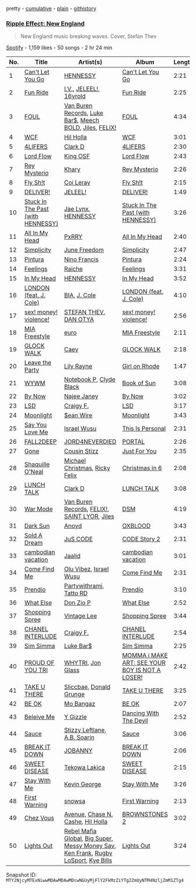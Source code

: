 pretty - [cumulative](/playlists/cumulative/37i9dQZF1DX37T6O68lz4o.md) - [plain](/playlists/plain/37i9dQZF1DX37T6O68lz4o) - [githistory](https://github.githistory.xyz/mackorone/spotify-playlist-archive/blob/main/playlists/plain/37i9dQZF1DX37T6O68lz4o)

### [Ripple Effect: New England](https://open.spotify.com/playlist/37i9dQZF1DX37T6O68lz4o)

> New England music breaking waves\. Cover, Stefan Thev

[Spotify](https://open.spotify.com/user/spotify) - 1,159 likes - 50 songs - 2 hr 24 min

| No. | Title | Artist(s) | Album | Length |
|---|---|---|---|---|
| 1 | [Can't Let You Go](https://open.spotify.com/track/2QKtxGVgEcIuR6l1MBH3Db) | [HENNESSY](https://open.spotify.com/artist/0d3nLtBfguQFq20JzWSlIW) | [Can't Let You Go](https://open.spotify.com/album/3hNiQ6sCsxdTsnE3I8B2jL) | 2:21 |
| 2 | [Fun Ride](https://open.spotify.com/track/6odnQEHPyQnbwJcoxknc0Y) | [I.V.](https://open.spotify.com/artist/5uVyNaEDJENiuKlE5wqpD0), [JELEEL!](https://open.spotify.com/artist/1FX1BFU0DbHRYgKP83pA0d), [16yrold](https://open.spotify.com/artist/1TlOcOaTgKTolKfAUeMHgM) | [Fun Ride](https://open.spotify.com/album/7xFLKp4DEWnAkpnAoMJ7oN) | 2:25 |
| 3 | [FOUL](https://open.spotify.com/track/1vSswbc405HtunKunj9UnM) | [Van Buren Records](https://open.spotify.com/artist/2T6EOVQ5lAQc64poyLnXmj), [Luke Bar$](https://open.spotify.com/artist/6CGyB4PAg5rEyzeGumZrjr), [Meech BOLD](https://open.spotify.com/artist/3kv1DL4qsFPk2cPvfCqxrE), [Jiles](https://open.spotify.com/artist/7pnz0G9l89KK5iC6Beevcx), [FELIX!](https://open.spotify.com/artist/1DN9Pgv4fiAaRSSgiisj5G) | [FOUL](https://open.spotify.com/album/2eQtXkKau6EcdDERcC2vPS) | 4:34 |
| 4 | [WCF](https://open.spotify.com/track/7iRn1W8QLad1RnzKkb4iQk) | [Hil Holla](https://open.spotify.com/artist/3CxR5r0rfx3xPxIswkgm0p) | [WCF](https://open.spotify.com/album/6ce7OoIGGZ1MGq8YlHTnxY) | 3:01 |
| 5 | [4LIFERS](https://open.spotify.com/track/60flkro3V81oYYSo6uceUo) | [Clark D](https://open.spotify.com/artist/7DruDtmm0jIP34WP7PeuF4) | [4LIFERS](https://open.spotify.com/album/04KLHLLHNJUnkZzyeMqwiT) | 2:30 |
| 6 | [Lord Flow](https://open.spotify.com/track/5me40Wxw2M3Ubpcac1w8Mo) | [King OSF](https://open.spotify.com/artist/5VYWaw1z5luk9NZqMIX2fh) | [Lord Flow](https://open.spotify.com/album/4dAIVG07ZNhZvlt6ToMgWU) | 2:43 |
| 7 | [Rey Mysterio](https://open.spotify.com/track/5lMANswgAGvs6C8lUIQHxH) | [Khary](https://open.spotify.com/artist/4489Zgs4RNq2ZtSh3UnOxZ) | [Rey Mysterio](https://open.spotify.com/album/06qkxi5dRtOx8Wtzu0XSc5) | 2:26 |
| 8 | [Fly Sh!t](https://open.spotify.com/track/3HbMXSKuTdKWChpvMIKhg5) | [Coi Leray](https://open.spotify.com/artist/6AMd49uBDJfhf30Ak2QR5s) | [Fly Sh!t](https://open.spotify.com/album/38tlAzTpYRs5lL14yBjLxj) | 2:15 |
| 9 | [DELIVER!](https://open.spotify.com/track/6jhTj4vy4vD7n5EIFbuqJv) | [JELEEL!](https://open.spotify.com/artist/1FX1BFU0DbHRYgKP83pA0d) | [DELIVER!](https://open.spotify.com/album/2qHsiqMMKZAHysnRzYfmOn) | 1:49 |
| 10 | [Stuck In The Past \(with HENNESSY\)](https://open.spotify.com/track/3XfTIH7kTUFGT82HChugsO) | [Jae Lynx](https://open.spotify.com/artist/03lamRtaO7ZuCSn2qFfmMN), [HENNESSY](https://open.spotify.com/artist/0d3nLtBfguQFq20JzWSlIW) | [Stuck In The Past \(with HENNESSY\)](https://open.spotify.com/album/4eO9KVW2NxZzcpY7gd9Ypd) | 3:26 |
| 11 | [All In My Head](https://open.spotify.com/track/2jroBJH3oP3Ra6aWC5EDzJ) | [PxRRY](https://open.spotify.com/artist/0PsWfG0oEt3Oz7Vlur7pkE) | [All In My Head](https://open.spotify.com/album/53wyqQJQiepVRsh7FTJGMc) | 2:40 |
| 12 | [Simplicity](https://open.spotify.com/track/3dh3wF8WAbIEdXTIpbisxk) | [June Freedom](https://open.spotify.com/artist/7dYb5EKtRnRaWM0GQ12cKC) | [Simplicity](https://open.spotify.com/album/1P44V2EWQyzp6PHaA2XNzO) | 2:47 |
| 13 | [Pintura](https://open.spotify.com/track/4wMk2apRrJeBfiaBAEAK84) | [Nino Francis](https://open.spotify.com/artist/3V6C0b6qW61rD8dNhBgKdr) | [Pintura](https://open.spotify.com/album/3Wg7JaVfTrwcHEFXkquqvP) | 2:24 |
| 14 | [Feelings](https://open.spotify.com/track/1IoUc7el8qPFVFOC5jSfl7) | [Raiche](https://open.spotify.com/artist/4yaRDENYr8yAAlEUf23DRI) | [Feelings](https://open.spotify.com/album/2I0VwAeClbtch0ErYJbsDL) | 3:31 |
| 15 | [In My Head](https://open.spotify.com/track/4eTle2lZoO0A1har4Ut5KL) | [HENNESSY](https://open.spotify.com/artist/0d3nLtBfguQFq20JzWSlIW) | [In My Head](https://open.spotify.com/album/7qD8nZcGU5V98FU3LSSbHU) | 3:52 |
| 16 | [LONDON \(feat\. J\. Cole\)](https://open.spotify.com/track/5vhrsx08dHh2QcVh1Rsiwt) | [BIA](https://open.spotify.com/artist/6veh5zbFpm31XsPdjBgPER), [J\. Cole](https://open.spotify.com/artist/6l3HvQ5sa6mXTsMTB19rO5) | [LONDON \(feat\. J\. Cole\)](https://open.spotify.com/album/5rIHQjM7xy35RYx9E3XaqS) | 4:10 |
| 17 | [sex! money! violence!](https://open.spotify.com/track/7JwV5GYsVIRW5wrJw3lvAI) | [STEFAN THEV](https://open.spotify.com/artist/3kggahr7S6paKpAN6EMKVM), [DAN OTYA](https://open.spotify.com/artist/4mFWbLSOiaF35VEop1bMG8) | [sex! money! violence!](https://open.spotify.com/album/4fnDaPd2fiWOqaakEU2jhJ) | 2:56 |
| 18 | [MIA Freestyle](https://open.spotify.com/track/2DAWd9getY6cG4mpUOBdt4) | [euro](https://open.spotify.com/artist/3d9x5nPJE3VL3ngxkZ6aUC) | [MIA Freestyle](https://open.spotify.com/album/4kXVVOTcmOs7kHG9Z5Qow2) | 2:11 |
| 19 | [GLOCK WALK](https://open.spotify.com/track/4bM2rImmM5cM34Ibzv11cS) | [Caev](https://open.spotify.com/artist/0mkMBdJb4grjol3blckHxe) | [GLOCK WALK](https://open.spotify.com/album/1rTWZoxdxijxmxbt39B1no) | 2:18 |
| 20 | [Leave the Party](https://open.spotify.com/track/4tFF4rUola2OtZbesM6PFo) | [Lily Rayne](https://open.spotify.com/artist/04DqcxM5TVBjxdGwGlxACa) | [Girl on Rhode](https://open.spotify.com/album/5NHhAlpHoZPWzhEbg7nMga) | 1:47 |
| 21 | [WYWM](https://open.spotify.com/track/0wJ0jSNRxttS5NifH4Vk5X) | [Notebook P](https://open.spotify.com/artist/6NCw0TVDOWRcp6bhxXZhrc), [Clyde Black](https://open.spotify.com/artist/2zeV4qg08SRujhN7rRwmkt) | [Book of Sun](https://open.spotify.com/album/5RwOHxwBjsPybtYlbc1vPQ) | 3:08 |
| 22 | [By Now](https://open.spotify.com/track/29bVVMiVYtBoDhV56nQuyR) | [Najee Janey](https://open.spotify.com/artist/2whc6gja7yTVsL7EqWEQnF) | [By Now](https://open.spotify.com/album/2SFtO9DqVuZuK7X0znR1pm) | 3:02 |
| 23 | [LSD](https://open.spotify.com/track/6jDrbGsrqhVg64ZcokUGy5) | [Craigy F.](https://open.spotify.com/artist/74gjXz4Kg3qHBlkdAuqtM7) | [LSD](https://open.spotify.com/album/6u3b79uJhld5s2Yow4eKJY) | 3:17 |
| 24 | [Moonlight](https://open.spotify.com/track/2SSad3SnXKQzgExbLrypjO) | [$ean Wire](https://open.spotify.com/artist/6wmTMxyKDHCbnoxy4n66rb) | [Moonlight](https://open.spotify.com/album/2mtFkRTm3iQGe7eufyzDuV) | 3:43 |
| 25 | [Say You Love Me](https://open.spotify.com/track/7jvpSnEPKnHEtplo2uEBrT) | [Israel Wusu](https://open.spotify.com/artist/7v9HwZnQWL9zfACSgDqz3f) | [This Is Personal](https://open.spotify.com/album/1qTvju357JrsJkk6oPeZpL) | 2:31 |
| 26 | [FALL2DEEP](https://open.spotify.com/track/5XazvF0wTZqPzUjQNMbWqf) | [JORD4NEVERDIED](https://open.spotify.com/artist/2UPrUSRrUq2ZNSN7kiQFD6) | [PORTAL](https://open.spotify.com/album/5NB9B6DnDWSfr4VOSueGH6) | 2:26 |
| 27 | [Gone](https://open.spotify.com/track/37Deh2p4aLdEtQHXtm7AOE) | [Cousin Stizz](https://open.spotify.com/artist/0KpCz7V5XRkqKuM1JDf56O) | [Just For You](https://open.spotify.com/album/5gl8AaOhNL60AcYk2JLEE3) | 2:35 |
| 28 | [Shaquille O'Neal](https://open.spotify.com/track/1pn2A373ZsEUyX1FtEccOZ) | [Michael Christmas](https://open.spotify.com/artist/1POk07q5vJ4NcdOgkLyPzp), [Ricky Felix](https://open.spotify.com/artist/6fCDrr1iHSs1lmuJQ7cI6W) | [Christmas in 6](https://open.spotify.com/album/5rDayfk2s1XFr2Em7cnjGY) | 2:08 |
| 29 | [LUNCH TALK](https://open.spotify.com/track/2B2nbPBlxS58OnAvAsZIX4) | [Clark D](https://open.spotify.com/artist/7DruDtmm0jIP34WP7PeuF4) | [LUNCH TALK](https://open.spotify.com/album/3C9uZm44ZGEy9Kr6g3vRHn) | 3:08 |
| 30 | [War Mode](https://open.spotify.com/track/0WsmublUjkN9iSiat5tpUN) | [Van Buren Records](https://open.spotify.com/artist/2T6EOVQ5lAQc64poyLnXmj), [FELIX!](https://open.spotify.com/artist/1DN9Pgv4fiAaRSSgiisj5G), [SAINT LYOR](https://open.spotify.com/artist/0pltaFx5l05YFrswlNEafU), [Jiles](https://open.spotify.com/artist/7pnz0G9l89KK5iC6Beevcx) | [DSM](https://open.spotify.com/album/1p94kHVfSZ6nGQdsWJlvol) | 4:19 |
| 31 | [Dark Sun](https://open.spotify.com/track/6XzKrby7QrKlvCJpIL4gFp) | [Anoyd](https://open.spotify.com/artist/6zmyeByNsfskQHKnJT0F9L) | [OXBLOOD](https://open.spotify.com/album/4cH3MiF0iezXVLtixpcq4f) | 3:43 |
| 32 | [Sold A Dream](https://open.spotify.com/track/0N94f0ZsUmtO75CUbZ0JyC) | [JuS CODE](https://open.spotify.com/artist/433OVAzQuqubUN9KFvLTDB) | [CODE Story 2](https://open.spotify.com/album/1eWvDVv6LjaLwB1SDZxtcl) | 2:31 |
| 33 | [cambodian vacation](https://open.spotify.com/track/7DGeQ6KByaIvcXJvFaSJCV) | [Jaalid](https://open.spotify.com/artist/4QQoaNNSe8oYAxjCsB59fg) | [cambodian vacation](https://open.spotify.com/album/4DvHHaEtaENNuBGyNBzKix) | 3:01 |
| 34 | [Come Find Me](https://open.spotify.com/track/01uqWW7DLwj0L7DCq9yX34) | [Olu Vibez](https://open.spotify.com/artist/4gWss5WLhs76gUsFACX7Rz), [Israel Wusu](https://open.spotify.com/artist/7v9HwZnQWL9zfACSgDqz3f) | [Come Find Me](https://open.spotify.com/album/2XQzzUca8vgM20qmAek72T) | 2:31 |
| 35 | [Prendío](https://open.spotify.com/track/3Sj44uPrlioAmGR8c5zCKv) | [Partywithrami](https://open.spotify.com/artist/61gpgVeT7ElOAy5IiItoCx), [Tatto RD](https://open.spotify.com/artist/3lcIJzukw4BIRATVEYXisw) | [Prendío](https://open.spotify.com/album/4Ch7xOR54Wxka7R6CLPEfv) | 3:10 |
| 36 | [What Else](https://open.spotify.com/track/6qEgF5pb5JzVewRtTaVUKp) | [Don Zio P](https://open.spotify.com/artist/3RBmwSWiwn0mL9j8dXHKTV) | [What Else](https://open.spotify.com/album/7LjebUycGZ0B9GTUS08wEy) | 2:52 |
| 37 | [Shopping Spree](https://open.spotify.com/track/36aRN8cZQOsNCzflng8p4u) | [Vintage Lee](https://open.spotify.com/artist/197t0dYfJx5S2mxxEHApdf) | [Shopping Spree](https://open.spotify.com/album/0R0ynonS1lOBtOik0EHeFv) | 3:44 |
| 38 | [CHANEL INTERLUDE](https://open.spotify.com/track/3VDam84f06Idp4O8Ncc8n0) | [Craigy F.](https://open.spotify.com/artist/74gjXz4Kg3qHBlkdAuqtM7) | [CHANEL INTERLUDE](https://open.spotify.com/album/6pF7QRHA9vb5p5IvIGxFB7) | 2:54 |
| 39 | [Sim Simma](https://open.spotify.com/track/0LCpAqkpl7drtth6HWVnrx) | [Luke Bar$](https://open.spotify.com/artist/6CGyB4PAg5rEyzeGumZrjr) | [Sim Simma](https://open.spotify.com/album/4y1JexJuRC9hzT2SHCYscg) | 2:25 |
| 40 | [PROUD OF YOU TRI](https://open.spotify.com/track/09COZZ6scdIaRSP8KQl2nV) | [WHYTRI](https://open.spotify.com/artist/4z1mmeq6Dsr43uwzLiTXys), [Jon Glass](https://open.spotify.com/artist/1u2PrmG6RI8ldR2974GdMn) | [MOMMA i MAKE ART: SEE YOUR BOY IS NOT A LOSER!](https://open.spotify.com/album/6uDLjfr1RrtYJOxkivdSFs) | 2:42 |
| 41 | [TAKE U THERE](https://open.spotify.com/track/3NO2rYXKOnuRHjsCu2vQpq) | [Sliccbae](https://open.spotify.com/artist/1dInXVk6DmvkFHJb6FD9lV), [Donald Grunge](https://open.spotify.com/artist/0OYdOAg5NBuS47KdnJF4lH) | [TAKE U THERE](https://open.spotify.com/album/0618vY8S4ueScXPUorSBQh) | 3:25 |
| 42 | [BE OK](https://open.spotify.com/track/2piBc7Tf4OneZ8gbChmWpb) | [Mo Bangaz](https://open.spotify.com/artist/7lIiOcOBI059zW6PY5Ghqg) | [BE OK](https://open.spotify.com/album/3vEWxsTm3AAlcuMSirnYjs) | 2:07 |
| 43 | [Beleive Me](https://open.spotify.com/track/0TztxVGAoatcgqhUR7K3qI) | [Y Gizzle](https://open.spotify.com/artist/2NrmxpPJ1YPMkidYYckQVT) | [Dancing With The Devil](https://open.spotify.com/album/6gRCG7vCuYBYdyZozqP663) | 2:52 |
| 44 | [Sauce](https://open.spotify.com/track/1CrQTQ01GWNdD01iJBS0KR) | [Stizzy Leftlane](https://open.spotify.com/artist/2dQwBBED5oUeKyHYU7R5VN), [A.B\. Soarin](https://open.spotify.com/artist/27Mt8EaO6tWwdgZ2mWCTkw) | [Sauce](https://open.spotify.com/album/6oEBE2uhlAQqu1yWA1ifKG) | 3:06 |
| 45 | [BREAK IT DOWN](https://open.spotify.com/track/7aHzEZTz87BY3HGQ9ce27C) | [JOBANNY](https://open.spotify.com/artist/4FLNvTxyvcl8ZWUfLFZec6) | [BREAK IT DOWN](https://open.spotify.com/album/2nWkbY5Fwd1PfadF7a9QMb) | 2:06 |
| 46 | [SWEET DISEASE](https://open.spotify.com/track/1Mkmfkox2uJmb29RdF7OF7) | [Tekowa Lakica](https://open.spotify.com/artist/26HeoqIprMyFI8AQZMjqJJ) | [SWEET DISEASE](https://open.spotify.com/album/18lDvKH0U0q4VPAGy3yWRM) | 2:15 |
| 47 | [Stay With Me](https://open.spotify.com/track/6P1Yp094OOI7CWjXKG7f2C) | [Kevin George](https://open.spotify.com/artist/0UFKnbRkop5zKvIHhbnMCI) | [Stay With Me](https://open.spotify.com/album/6802nQBWrbQvbJbwLzpxwR) | 3:26 |
| 48 | [First Warning](https://open.spotify.com/track/4p51QROZkN1BXzKCwQx8fe) | [snowsa](https://open.spotify.com/artist/1CjeZeV3TnH5XUlUGMqedu) | [First Warning](https://open.spotify.com/album/00VFqJE0acrwKOB0Fy9yrr) | 2:13 |
| 49 | [Chez Vous](https://open.spotify.com/track/3IXLux9HHfxT2kogNpCzZm) | [Avenue](https://open.spotify.com/artist/1zmCAD5TrrZxSJ9SJJ0PxE), [Chase N\. Cashe](https://open.spotify.com/artist/6eC3EdDpDAjtd3W9I0zklh), [Hil Holla](https://open.spotify.com/artist/3ZTofO4AwWNYFt9QHPQUsP) | [BROWNSTONES 2](https://open.spotify.com/album/5vssnZx0msxs1saDwnP7yu) | 3:02 |
| 50 | [Lights Out](https://open.spotify.com/track/47apDG3Hq3HNXMDanJ5b9v) | [Rebel Mafia Global](https://open.spotify.com/artist/76adkmxsrkIT6eDqfqVhzc), [Big Super](https://open.spotify.com/artist/4BgZiBtnUFKNx62M3YIIqh), [Messy Money Sav](https://open.spotify.com/artist/13SmRDpZnsMINtZnH0230f), [Ken Frank](https://open.spotify.com/artist/36A8ykIWSdqME291FZKke6), [Rugby LoSport](https://open.spotify.com/artist/1vLCXFbZ7UiAw9EVNZTFJT), [Kye Bills](https://open.spotify.com/artist/7yWoldRQWzWXMT5TrPGvkC) | [Lights Out](https://open.spotify.com/album/1LwN1zvSImu6H0JMblOwAv) | 3:24 |

Snapshot ID: `MTY2NjcyMTExNiwwMDAwMDAwMDcwNGUyMjFlY2FkMzZiYTg2ZmUyNTM4NzljZmM1ZTg4`
